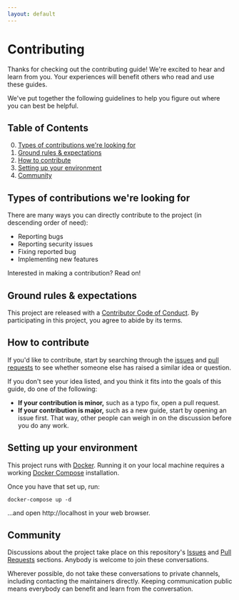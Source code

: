```yaml
---
layout: default
---
```


# Contributing

Thanks for checking out the contributing guide! We're excited to hear and learn from you. Your experiences will benefit others who read and use these guides.

We've put together the following guidelines to help you figure out where you can best be helpful.

## Table of Contents

0. [Types of contributions we're looking for](#types-of-contributions-were-looking-for)
0. [Ground rules & expectations](#ground-rules--expectations)
0. [How to contribute](#how-to-contribute)
0. [Setting up your environment](#setting-up-your-environment)
0. [Community](#community)

## Types of contributions we're looking for
There are many ways you can directly contribute to the project (in descending order of need):

* Reporting bugs
* Reporting security issues
* Fixing reported bug
* Implementing new features

Interested in making a contribution? Read on!

## Ground rules & expectations

This project are released with a [Contributor Code of Conduct](CONTRIBUTING.md). By participating in this project, you agree to abide by its terms.

## How to contribute

If you'd like to contribute, start by searching through the [issues](https://github.com/Gabrielr2508/curriculum/issues) and [pull requests](https://github.com/Gabrielr2508/curriculum/pulls) to see whether someone else has raised a similar idea or question.

If you don't see your idea listed, and you think it fits into the goals of this guide, do one of the following:
* **If your contribution is minor,** such as a typo fix, open a pull request.
* **If your contribution is major,** such as a new guide, start by opening an issue first. That way, other people can weigh in on the discussion before you do any work.

## Setting up your environment

This project runs with [Docker](https://www.docker.com/). Running it on your local machine requires a working [Docker Compose](https://docs.docker.com/compose/) installation.

Once you have that set up, run:

    docker-compose up -d

…and open http://localhost in your web browser.

## Community

Discussions about the project take place on this repository's [Issues](https://github.com/Gabrielr2508/curriculum/issues) and [Pull Requests](https://github.com/Gabrielr2508/curriculum/pulls) sections. Anybody is welcome to join these conversations.

Wherever possible, do not take these conversations to private channels, including contacting the maintainers directly. Keeping communication public means everybody can benefit and learn from the conversation.
